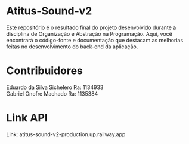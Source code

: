# Atitus-Sound-v2
Este repositório é o resultado final do projeto desenvolvido durante a disciplina de Organização e Abstração na Programação. Aqui, você encontrará o código-fonte e documentação que destacam as melhorias feitas no desenvolvimento do back-end da aplicação.

# Contribuidores

Eduardo da Silva Sichelero 
Ra: 1134933
<br>
Gabriel Onofre Machado
Ra: 1135384

# Link API

Link: atitus-sound-v2-production.up.railway.app


